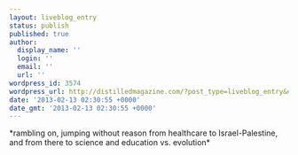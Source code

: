 ```yaml
---
layout: liveblog_entry
status: publish
published: true
author:
  display_name: ''
  login: ''
  email: ''
  url: ''
wordpress_id: 3574
wordpress_url: http://distilledmagazine.com/?post_type=liveblog_entry&#038;p=3574
date: '2013-02-13 02:30:55 +0000'
date_gmt: '2013-02-13 02:30:55 +0000'
---
```

<p>*rambling on, jumping without reason from healthcare to Israel-Palestine, and from there to science and education vs. evolution*</p>
